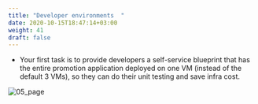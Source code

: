 ```yaml
---
title: "Developer environments	"
date: 2020-10-15T18:47:14+03:00
weight: 41
draft: false
---
```


* Your first task is to provide developers a self-service blueprint that has the entire promotion application deployed on one VM (instead of the default 3 VMs), so they can do their unit testing and save infra cost.​

![05_page](/images/module1/05_page.png)